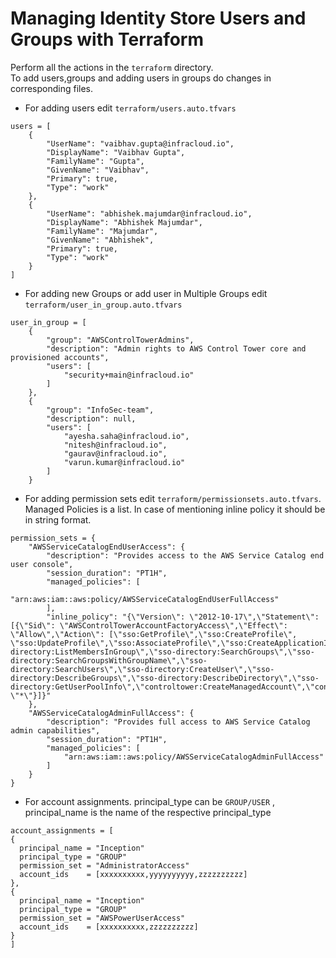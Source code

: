 # Managing Identity Store Users and Groups with Terraform
Perform all the actions in the ```terraform``` directory.<br>
To add users,groups and adding users in groups do changes in corresponding files.
- For adding users edit `terraform/users.auto.tfvars`
```agsl
users = [
    {
        "UserName": "vaibhav.gupta@infracloud.io",
        "DisplayName": "Vaibhav Gupta",
        "FamilyName": "Gupta",
        "GivenName": "Vaibhav",
        "Primary": true,
        "Type": "work"
    },
    {
        "UserName": "abhishek.majumdar@infracloud.io",
        "DisplayName": "Abhishek Majumdar",
        "FamilyName": "Majumdar",
        "GivenName": "Abhishek",
        "Primary": true,
        "Type": "work"
    }
]
```
- For adding new Groups or add user in Multiple Groups edit `terraform/user_in_group.auto.tfvars`
```agsl
user_in_group = [
    {
        "group": "AWSControlTowerAdmins",
        "description": "Admin rights to AWS Control Tower core and provisioned accounts",
        "users": [
            "security+main@infracloud.io"
        ]
    },
    {
        "group": "InfoSec-team",
        "description": null,
        "users": [
            "ayesha.saha@infracloud.io",
            "nitesh@infracloud.io",
            "gaurav@infracloud.io",
            "varun.kumar@infracloud.io"
        ]
    }
```
- For adding permission sets edit `terraform/permissionsets.auto.tfvars`. Managed Policies is a list. In case of mentioning inline policy it should be in string format.
```agsl
permission_sets = {
    "AWSServiceCatalogEndUserAccess": {
        "description": "Provides access to the AWS Service Catalog end user console",
        "session_duration": "PT1H",
        "managed_policies": [
            "arn:aws:iam::aws:policy/AWSServiceCatalogEndUserFullAccess"
        ],
        "inline_policy": "{\"Version\": \"2012-10-17\",\"Statement\": [{\"Sid\": \"AWSControlTowerAccountFactoryAccess\",\"Effect\": \"Allow\",\"Action\": [\"sso:GetProfile\",\"sso:CreateProfile\", \"sso:UpdateProfile\",\"sso:AssociateProfile\",\"sso:CreateApplicationInstance\",\"sso:GetSSOStatus\",\"sso:GetTrust\",\"sso:CreateTrust\",\"sso:UpdateTrust\",\"sso:GetPeregrineStatus\",\"sso:GetApplicationInstance\",\"sso:ListDirectoryAssociations\",\"sso:ListPermissionSets\",\"sso:GetPermissionSet\",\"sso:ProvisionApplicationInstanceForAWSAccount\",\"sso:ProvisionApplicationProfileForAWSAccountInstance\",\"sso:ProvisionSAMLProvider\",\"sso:ListProfileAssociations\",\"sso-directory:ListMembersInGroup\",\"sso-directory:SearchGroups\",\"sso-directory:SearchGroupsWithGroupName\",\"sso-directory:SearchUsers\",\"sso-directory:CreateUser\",\"sso-directory:DescribeGroups\",\"sso-directory:DescribeDirectory\",\"sso-directory:GetUserPoolInfo\",\"controltower:CreateManagedAccount\",\"controltower:DescribeManagedAccount\",\"controltower:DeregisterManagedAccount\",\"s3:GetObject\",\"organizations:describeOrganization\",\"sso:DescribeRegisteredRegions\"],\"Resource\": \"*\"}]}"
    },
    "AWSServiceCatalogAdminFullAccess": {
        "description": "Provides full access to AWS Service Catalog admin capabilities",
        "session_duration": "PT1H",
        "managed_policies": [
            "arn:aws:iam::aws:policy/AWSServiceCatalogAdminFullAccess"
        ]
    }
}
```
- For account assignments. principal_type can be ``GROUP/USER`` , principal_name is the name of the respective principal_type
```agsl
account_assignments = [
{
  principal_name = "Inception"
  principal_type = "GROUP"
  permission_set = "AdministratorAccess"
  account_ids    = [xxxxxxxxxx,yyyyyyyyyy,zzzzzzzzzz]
},
{
  principal_name = "Inception"
  principal_type = "GROUP"
  permission_set = "AWSPowerUserAccess"
  account_ids    = [xxxxxxxxxx,zzzzzzzzzz]
}
]
```
